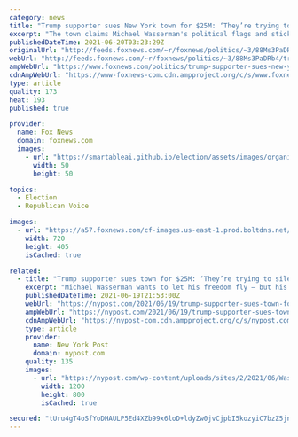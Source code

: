 ```yaml
---
category: news
title: "Trump supporter sues New York town for $25M: ‘They’re trying to silence me’"
excerpt: "The town claims Michael Wasserman's political flags and stickers violate a local ordinance. He claims he's being targeted for his conservative views"
publishedDateTime: 2021-06-20T03:23:29Z
originalUrl: "http://feeds.foxnews.com/~r/foxnews/politics/~3/88Ms3PaDRb4/trump-supporter-sues-new-york-town-for-25m-theyre-trying-to-silence-me"
webUrl: "http://feeds.foxnews.com/~r/foxnews/politics/~3/88Ms3PaDRb4/trump-supporter-sues-new-york-town-for-25m-theyre-trying-to-silence-me"
ampWebUrl: "https://www.foxnews.com/politics/trump-supporter-sues-new-york-town-for-25m-theyre-trying-to-silence-me.amp"
cdnAmpWebUrl: "https://www-foxnews-com.cdn.ampproject.org/c/s/www.foxnews.com/politics/trump-supporter-sues-new-york-town-for-25m-theyre-trying-to-silence-me.amp"
type: article
quality: 173
heat: 193
published: true

provider:
  name: Fox News
  domain: foxnews.com
  images:
    - url: "https://smartableai.github.io/election/assets/images/organizations/foxnews.com-50x50.jpg"
      width: 50
      height: 50

topics:
  - Election
  - Republican Voice

images:
  - url: "https://a57.foxnews.com/cf-images.us-east-1.prod.boltdns.net/v1/static/694940094001/dcbe68a1-9cac-49b8-8ac1-355f3e253eb0/64be4f24-7949-47fa-9f8c-19d0fc53840b/1280x720/match/720/405/image.jpg?ve=1&tl=1"
    width: 720
    height: 405
    isCached: true

related:
  - title: "Trump supporter sues town for $25M: ‘They’re trying to silence me’"
    excerpt: "Michael Wasserman wants to let his freedom fly — but his town of Long Beach, LI, isn’t having it. “I believe the city is trying to silence me because I’m pro-Trump,” he told The Post. The"
    publishedDateTime: 2021-06-19T21:53:00Z
    webUrl: "https://nypost.com/2021/06/19/trump-supporter-sues-town-for-25m-theyre-trying-to-silence-me/"
    ampWebUrl: "https://nypost.com/2021/06/19/trump-supporter-sues-town-for-25m-theyre-trying-to-silence-me/amp/"
    cdnAmpWebUrl: "https://nypost-com.cdn.ampproject.org/c/s/nypost.com/2021/06/19/trump-supporter-sues-town-for-25m-theyre-trying-to-silence-me/amp/"
    type: article
    provider:
      name: New York Post
      domain: nypost.com
    quality: 135
    images:
      - url: "https://nypost.com/wp-content/uploads/sites/2/2021/06/Wasserman-biden-flag-4.jpg?quality=90&strip=all&w=1200"
        width: 1200
        height: 800
        isCached: true

secured: "tUru4gT4oSfYoDHAULP5Ed4XZb99x6loD+ldyZw0jvCjpbI5kozyiC7bzZ5jnhMYzWSPO+hVMg+yF3gEJJ6XsoA2+vyuvlnXj8NIi4YTkekSHlWr2AUpH10psIY9Oj8y9NdjjC33SNMmF5AYHWVHVeBcIUMNHEkCvq2ysuzbizcxz0OetdDOz7GLZoYsJaDksNXCQhZYu6JVEzn8efaUEZ3yeaOADTGUpgugUQTifP0RDpICN3ereCJ8DjT0XvsDgNiEY/gNn/XDuE0tOmLlA0DBL8ouc6IcGQblQOkpKGDp3O/O/FOOZwkTBlPCtTKDiF57bVQM1GBU+kUHdJka0SUJc0L2c54Gn2bm0AAqtYE=;L4EPxxXI/qwJ5c9qKaqElg=="
---
```


